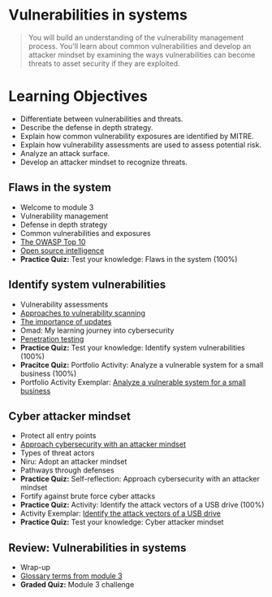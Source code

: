 # Vulnerabilities in systems
> You will build an understanding of the vulnerability management process. You'll learn about common vulnerabilities and develop an attacker mindset by examining the ways vulnerabilities can become threats to asset security if they are exploited.
# Learning Objectives
- Differentiate between vulnerabilities and threats.
- Describe the defense in depth strategy.
- Explain how common vulnerability exposures are identified by MITRE.
- Explain how vulnerability assessments are used to assess potential risk.
- Analyze an attack surface.
- Develop an attacker mindset to recognize threats.

## Flaws in the system
- Welcome to module 3
- Vulnerability management
- Defense in depth strategy
- Common vulnerabilities and exposures
- [The OWASP Top 10](https://github.com/KailaniBailey/Google-Cybersecurity-Professional-Certificate/tree/main/Course%205:%20Assets,%20Threats,%20and%20Vulnerabilities/Week%203:%20Vulnerabilities%20in%20systems/The%20OWASP%20Top%2010)
- [Open source intelligence](https://github.com/KailaniBailey/Google-Cybersecurity-Professional-Certificate/tree/main/Course%205:%20Assets,%20Threats,%20and%20Vulnerabilities/Week%203:%20Vulnerabilities%20in%20systems/Open%20source%20intelligence)
- **Practice Quiz:** Test your knowledge: Flaws in the system (100%)
## Identify system vulnerabilities
- Vulnerability assessments
- [Approaches to vulnerability scanning](https://github.com/KailaniBailey/Google-Cybersecurity-Professional-Certificate/tree/main/Course%205:%20Assets,%20Threats,%20and%20Vulnerabilities/Week%203:%20Vulnerabilities%20in%20systems/Approaches%20to%20vulnerability%20scanning)
- [The importance of updates](https://github.com/KailaniBailey/Google-Cybersecurity-Professional-Certificate/tree/main/Course%205:%20Assets,%20Threats,%20and%20Vulnerabilities/Week%203:%20Vulnerabilities%20in%20systems/The%20importance%20of%20updates)
- Omad: My learning journey into cybersecurity
- [Penetration testing](https://github.com/KailaniBailey/Google-Cybersecurity-Professional-Certificate/tree/main/Course%205:%20Assets,%20Threats,%20and%20Vulnerabilities/Week%203:%20Vulnerabilities%20in%20systems/Penetration%20testing)
- **Practice Quiz:** Test your knowledge: Identify system vulnerabilities (100%)
- **Pracitce Quiz:** Portfolio Activity: Analyze a vulnerable system for a small business (100%)
- Portfolio Activity Exemplar: [Analyze a vulnerable system for a small business](https://github.com/KailaniBailey/Google-Cybersecurity-Professional-Certificate/blob/main/Course%205%3A%20Assets%2C%20Threats%2C%20and%20Vulnerabilities/Week%203%3A%20Vulnerabilities%20in%20systems/Vulnerability%20assessment%20report%20exemplar.pdf)
## Cyber attacker mindset
- Protect all entry points
- [Approach cybersecurity with an attacker mindset](https://github.com/KailaniBailey/Google-Cybersecurity-Professional-Certificate/tree/main/Course%205:%20Assets,%20Threats,%20and%20Vulnerabilities/Week%203:%20Vulnerabilities%20in%20systems/Approach%20cybersecurity%20with%20an%20attacker%20mindset)
- Types of threat actors
- Niru: Adopt an attacker mindset
- Pathways through defenses
- **Practice Quiz:** Self-reflection: Approach cybersecurity with an attacker mindset
- Fortify against brute force cyber attacks
- **Practice Quiz:** Activity: Identify the attack vectors of a USB drive (100%)
- Activity Exemplar: [Identify the attack vectors of a USB drive](https://github.com/KailaniBailey/Google-Cybersecurity-Professional-Certificate/blob/main/Course%205%3A%20Assets%2C%20Threats%2C%20and%20Vulnerabilities/Week%203%3A%20Vulnerabilities%20in%20systems/Parking%20lot%20USB%20exercise%20exemplar.pdf)
- **Practice Quiz:** Test your knowledge: Cyber attacker mindset
## Review: Vulnerabilities in systems
- Wrap-up
- [Glossary terms from module 3](https://github.com/KailaniBailey/Google-Cybersecurity-Professional-Certificate/tree/main/Course%205:%20Assets,%20Threats,%20and%20Vulnerabilities/Week%203:%20Vulnerabilities%20in%20systems/Glossary%20terms%20from%20module%203)
- **Graded Quiz:** Module 3 challenge
